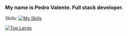 ###                                                      My name is Pedro Valente. Full stack developer.

Skills:
[![My Skills](https://skillicons.dev/icons?i=js,html,css,java,php,express,nest)](https://skillicons.dev)



[![Top Langs](https://github-readme-stats.vercel.app/api/top-langs/?username=HenriqueValente09&langs_count=10)](https://github.com/anuraghazra/github-readme-stats)
<!--
**HenriqueValente09/HenriqueValente09** is a ✨ _special_ ✨ repository because its `README.md` (this file) appears on your GitHub profile.

Here are some ideas to get you started:

- 🔭 I’m currently working on ...
- 🌱 I’m currently learning ...
- 👯 I’m looking to collaborate on ...
- 🤔 I’m looking for help with ...
- 💬 Ask me about ...
- 📫 How to reach me: ...
- 😄 Pronouns: ...
- ⚡ Fun fact: ...
-->
